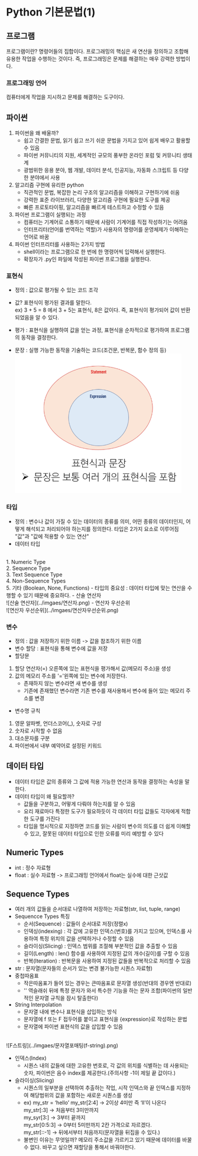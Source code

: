 # Python 기본문법(1)

## 프로그램
프로그램이란? 명령어들의 집합이다. 프로그래밍의 핵심은 새 연산을 정의하고 조합해 유용한 작업을 수행하는 것이다. 즉, 프로그래밍은 문제를 해결하는 매우 강력한 방법이다.

### 프로그래밍 언어
컴퓨터에게 작업을 지시하고 문제를 해결하는 도구이다.

## 파이썬
1) 파이썬을 왜 배울까?
   - 쉽고 간결한 문법, 읽기 쉽고 쓰기 쉬운 문법을 가지고 있어 쉽게 배우고 활용할 수 있음
   - 파이썬 커뮤니티의 지원, 세계적인 규모의 풍부한 온라인 포럼 및 커뮤니티 생태계
   - 광범위한 응용 분야, 웹 개발, 데이터 분석, 인공지능, 자동화 스크립트 등 다양한 분야에서 사용
2) 알고리즘 구현에 유리한 python
    - 직관적인 문법, 복잡한 논리 구조의 알고리즘을 이해하고 구현하기에 쉬움
    - 강력한 표준 라이브러리, 다양한 알고리즘 구현에 필요한 도구를 제공
    - 빠른 프로토타이핑, 알고리즘을 빠르게 테스트하고 수정할 수 있음
3) 파이썬 프로그램이 실행되는 과정 
    - 컴퓨터는 기계어로 소통하기 때문에 사람이 기계어를 직접 작성하기는 어려움
    - 인터프리터(언어를 번역하는 역할)가 사용자의 명령어를 운영체제가 이해하는 언어로 바꿈
4) 파이썬 인터프리터를 사용하는 2가지 방법
   - shell이라는 프로그램으로 한 번에 한 명령어씩 입력해서 실행한다.
   - 확장자가 .py인 파일에 작성된 파이썬 프로그램을 실행한다.

### 표현식
- 정의 : 값으로 평가될 수 있는 코드 조각
- 값? 표현식이 평가된 결과를 말한다.
<br> ex) 3 + 5 = 8 에서 3 + 5는 표현식, 8은 값이다. 즉, 표현식이 평가되어 값이 반환되었음을 알 수 있다.

- 평가 : 표현식을 실행하여 값을 얻는 과정, 표현식을 순차적으로 평가하여 프로그램의 동작을 결정한다.
- 문장 : 실행 가능한 동작을 기술하는 코드(조건문, 반복문, 함수 정의 등)
<br>![표현식과 문장](../imgaes/표현식과문장.png)

### 타입
- 정의 : 변수나 값이 가질 수 있는 데이터의 종류를 의미, 어떤 종류의 데이터인지, 어떻게 해석되고 처리되어야 하는지를 정의한다. 타입은 2가지 요소로 이루어짐 "값"과 "값에 적용할 수 있는 연산"
- 데이터 타입
<br>
1. Numeric Type
<br>
2. Sequence Type
<br>
3. Text Sequence Type
<br>
4. Non-Sequence Types
<br>
5. 기타 (Boolean, None, Functions)
- 타입의 중요성 : 데이터 타입에 맞는 연산을 수행할 수 있기 때문에 중요하다.
- 산술 연산자
<br>
![산술 연산자](../imgaes/연산자.png)
- 연산자 우선순위
<br>
![연산자 우선순위](../imgaes/연산자우선순위.png)

### 변수
- 정의 : 값을 저장하기 위한 이름 -> 값을 참조하기 위한 이름
- 변수 할당 : 표현식을 통해 변수에 값을 저장
- 할당문
1. 할당 연산자(=) 오른쪽에 있는 표현식을 평가해서 값(메모리 주소)을 생성
2. 값의 메모리 주소를 '='왼쪽에 있는 변수에 저장한다.
    - 존재하지 않는 변수라면 새 변수를 생성
    - 기존에 존재했던 변수라면 기존 변수를 재사용해서 변수에 들어 있는 메모리 주소를 변경
- 변수명 규칙
1. 영문 알파벳, 언더스코어(_), 숫자로 구성
2. 숫자로 시작할 수 없음
3. 대소문자를 구분
4. 파이썬에서 내부 예약어로 설정된 키워드

## 데이터 타입
- 데이터 타입은 값의 종류와 그 값에 적용 가능한 연산과 동작을 결정하는 속성을 말한다.
- 데이터 타입이 왜 필요할까?
    - 값들을 구분하고, 어떻게 다뤄야 하는지를 알 수 있음
    - 요리 재료마다 특정한 도구가 필요하듯이 각 데이터 타입 값들도 각자에게 적합한 도구를 가진다
    - 타입을 명시적으로 지정하면 코드를 읽는 사람이 변수의 의도를 더 쉽게 이해할 수 있고, 잘못된 데이터 타입으로 인한 오류를 미리 예방할 수 있다

## Numeric Types
- int : 정수 자료형
- float : 실수 자료형 -> 프로그래밍 언어에서 float는 실수에 대한 근삿값

## Sequence Types
- 여러 개의 값들을 순서대로 나열하여 저장하는 자료형(str, list, tuple, range)
- Sequencce Types 특징
    - 순서(Sequence) : 값들이 순서대로 저장(정렬x)
    - 인덱싱(indexing) : 각 값에 고유한 인덱스(번호)를 가지고 있으며, 인덱스를 사용하여 특정 위치의 값을 선택하거나 수정할 수 있음
    - 슬라이싱(Slicing) : 인덱스 범위를 조절해 부분적인 값을 추출할 수 있음
    - 길이(Length) : len() 함수를 사용하여 지정된 값의 개수(길이)를 구할 수 있음
    - 반복(Iteration) : 반복문을 사용하여 지정된 값들을 반복적으로 처리할 수 있음
- str : 문자열(문자들의 순서가 있는 변경 불가능한 시퀀스 자료형)
- 중첩따옴표
    - 작은따옴표가 들어 있는 경우는 큰따옴표로 문자열 생성(반대의 경우엔 반대로)
    - '\' 역슬래쉬 뒤에 특정 문자가 와서 특수한 기능을 하는 문자 조합(파이썬의 일반적인 문자열 규칙을 잠시 탈출한다)
- String Interpolation
    - 문자열 내에 변수나 표현식을 삽입하는 방식
    - 문자열에 f 또는 F 접두어를 붙이고 표현식을 {expression}로 작성하는 문법
    - 문자열에 파이썬 표현식의 값을 삽입할 수 있음
<br>
![F스트링](../imgaes/문자열포매팅(f-string).png)

- 인덱스(Index)
    - 시퀀스 내의 값들에 대한 고유한 번호로, 각 값의 위치를 식별하는 데 사용되는 숫자, 파이썬은 음수 index를 제공한다.(주의사항 -1이 제일 끝 값이다.)
- 슬라이싱(Slicing)
    - 시퀀스의 일부분을 선택하여 추출하는 작업, 시작 인덱스와 끝 인덱스를 지정하여 해당범위의 값을 포함하는 새로운 시퀀스를 생성
    - ex) my_str = ‘hello’ my_str[2:4] → 2이상 4미만 즉 ‘ll’이 나온다
    <br>my_str[:3] → 처음부터 3미만까지
    <br>my_syr[3:] → 3부터 끝까지
    <br>my_str[0:5:3] → 0부터 5미만까지 2칸 가격으로 자르겠다.
    <br>my_str[::-1] → 뒤에서부터 처음까지(문자열을 뒤집을 수 있다.)
    - 불변인 이유는 무엇일까? 메모리 주소값을 가르키고 있기 때문에 데이터를 바꿀 수 없다. 바꾸고 싶으면 재할당을 통해서 바꿔야한다.